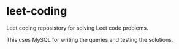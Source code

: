 # leet-coding
Leet coding reposistory for solving Leet code problems.

This uses MySQL for writing the queries and testing the solutions.
